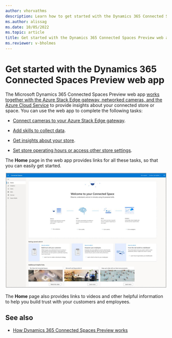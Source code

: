 ```yaml
---
author: vhorvathms
description: Learn how to get started with the Dynamics 365 Connected Spaces Preview web app
ms.author: alissag
ms.date: 10/05/2022
ms.topic: article
title: Get started with the Dynamics 365 Connected Spaces Preview web app
ms.reviewer: v-bholmes
---
```


# Get started with the Dynamics 365 Connected Spaces Preview web app

The Microsoft Dynamics 365 Connected Spaces Preview web app [works together with the Azure Stack Edge gateway, networked cameras, and the Azure Cloud Service](how-cs-works.md) to provide insights about your connected store or space. You can use the web app to complete the following tasks:

- [Connect cameras to your Azure Stack Edge gateway](web-app-cameras-connect.md).

- [Add skills to collect data](web-app-cameras-add-skills.md).

- [Get insights about your store](web-app-get-insights.md).

- [Set store operating hours or access other store settings](web-app-space-details.md).

The **Home** page in the web app provides links for all these tasks, so that you can easily get started.

![Screenshot of Connected Spaces Preview web app Home page.](media/web-app-home-page.JPG "Screenshot of Connected Spaces Preview web app Home page")

The **Home** page also provides links to videos and other helpful information to help you build trust with your customers and employees.

## See also

- [How Dynamics 365 Connected Spaces Preview works](how-cs-works.md)
